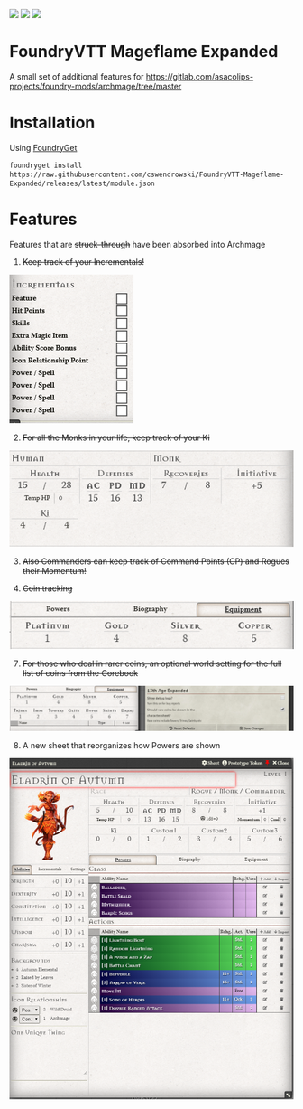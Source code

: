 ![](https://img.shields.io/badge/Foundry-v0.6.2-informational)
[![](https://img.shields.io/badge/FoundryGet-compatible-success)](https://github.com/cswendrowski/foundryget)
[![](https://img.shields.io/badge/Buy%20Me%20A%20Coffee-%243-orange)](https://www.buymeacoffee.com/T2tZvWJ)

# FoundryVTT Mageflame Expanded

A small set of additional features for https://gitlab.com/asacolips-projects/foundry-mods/archmage/tree/master

# Installation

Using [FoundryGet](https://github.com/cswendrowski/foundryget)

```
foundryget install https://raw.githubusercontent.com/cswendrowski/FoundryVTT-Mageflame-Expanded/releases/latest/module.json
```


# Features

Features that are ~~struck-through~~ have been absorbed into Archmage

1) ~~Keep track of your Incrementals!~~

![](./incrementals.PNG)

2) ~~For all the Monks in your life, keep track of your Ki~~

![](./ki.PNG)

3) ~~Also Commanders can keep track of Command Points (CP) and Rogues their Momentum!~~

6) ~~Coin tracking~~

![](./coins.PNG)

7) ~~For those who deal in rarer coins, an optional world setting for the full list of coins from the Corebook~~

![](./rarecoins.PNG)

8) A new sheet that reorganizes how Powers are shown

![](./reorganized.PNG)
